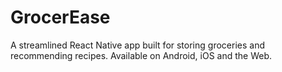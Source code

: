 # GrocerEase

A streamlined React Native app built for storing groceries and recommending recipes. Available on Android, iOS and the Web.

